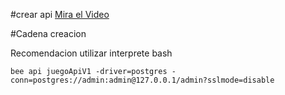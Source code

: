 #crear api
[Mira el Video](https://www.youtube.com/watch?v=lxvLxgmdSRc)

#Cadena creacion

Recomendacion utilizar interprete bash

    bee api juegoApiV1 -driver=postgres -conn=postgres://admin:admin@127.0.0.1/admin?sslmode=disable
